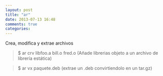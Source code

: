 ```yaml
---
layout: post
title: "ar"
date: 2013-07-13 16:48
comments: true
categories: 
---
```

Crea, modifica y extrae archivos

>$ ar crv libfoo.a bill.o fred.o (Añade librerias objeto a un archivo de librería estática)

>$ ar vx paquete.deb (extrae un .deb convirtiendolo en un tar.gz)

